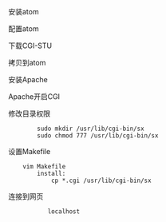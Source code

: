 
   
安装atom
	
配置atom
	
下载CGI-STU
	
拷贝到atom
   
    

    
安装Apache
	
Apache开启CGI
	
修改目录权限
	
```linux
        sudo mkdir /usr/lib/cgi-bin/sx
        sudo chmod 777 /usr/lib/cgi-bin/sx
```	 


设置Makefile

```linux
	vim Makefile
       	install:	 
	       	cp *.cgi /usr/lib/cgi-bin/sx
```	
连接到网页
	
```linux
           localhost
```
